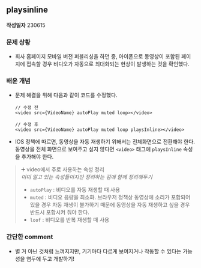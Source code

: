 ## playsinline 
**작성일자**
230615

### 문제 상황
- 회사 홈페이지 모바일 버전 퍼블리싱을 하던 중, 아이폰으로 동영상이 포함된 페이지에 접속할 경우 비디오가 자동으로 최대화되는 현상이 발생하는 것을 확인했다.

### 배운 개념
- 문제 해결을 위해 다음과 같이 코드를 수정했다.
    ```
    // 수정 전
    <video src={VideoName} autoPlay muted loop></video>

    // 수정 후
    <video src={VideoName} autoPlay muted loop playsInline></video>
    ```
- IOS 정책에 따르면, 동영상을 자동 재생하기 위해서는 전체화면으로 전환해야 한다. 동영상을 전체 화면으로 보여주고 싶지 않다면 `<video>` 태그에 `playsInline` 속성을 추가해야 한다.

> ➕ video에서 주로 사용하는 속성 정리<br>
> _이미 알고 있는 속성들이지만 정리하는 김에 함께 정리해두기_ <br>
> - `autoPlay` : 비디오를 자동 재생할 때 사용
> - `muted` : 비디오 음량을 최소화. 브라우저 정책상 동영상에 소리가 포함되어 있을 경우 자동 재생이 불가하기 때문에 동영상을 자동 재생하고 싶을 경우 반드시 포함시켜 줘야 한다.
> - `loof` : 비디오를 반복 재생할 때 사용

### 간단한 comment
- 별 거 아닌 것처럼 느껴지지만, 기기마다 다르게 보여지거나 작동할 수 있다는 가능성을 염두에 두고 개발하기!